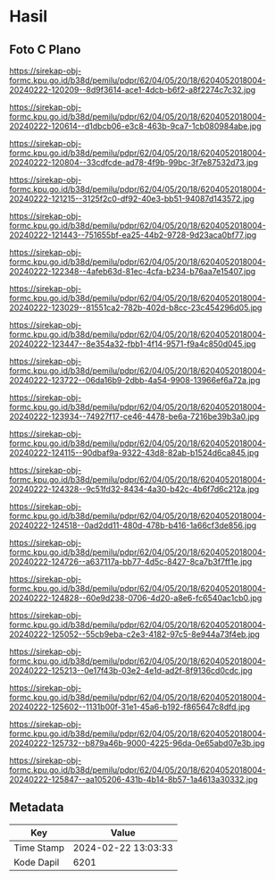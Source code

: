 # Hasil

## Foto C Plano

https://sirekap-obj-formc.kpu.go.id/b38d/pemilu/pdpr/62/04/05/20/18/6204052018004-20240222-120209--8d9f3614-ace1-4dcb-b6f2-a8f2274c7c32.jpg

https://sirekap-obj-formc.kpu.go.id/b38d/pemilu/pdpr/62/04/05/20/18/6204052018004-20240222-120614--d1dbcb06-e3c8-463b-9ca7-1cb080984abe.jpg

https://sirekap-obj-formc.kpu.go.id/b38d/pemilu/pdpr/62/04/05/20/18/6204052018004-20240222-120804--33cdfcde-ad78-4f9b-99bc-3f7e87532d73.jpg

https://sirekap-obj-formc.kpu.go.id/b38d/pemilu/pdpr/62/04/05/20/18/6204052018004-20240222-121215--3125f2c0-df92-40e3-bb51-94087d143572.jpg

https://sirekap-obj-formc.kpu.go.id/b38d/pemilu/pdpr/62/04/05/20/18/6204052018004-20240222-121443--751655bf-ea25-44b2-9728-9d23aca0bf77.jpg

https://sirekap-obj-formc.kpu.go.id/b38d/pemilu/pdpr/62/04/05/20/18/6204052018004-20240222-122348--4afeb63d-81ec-4cfa-b234-b76aa7e15407.jpg

https://sirekap-obj-formc.kpu.go.id/b38d/pemilu/pdpr/62/04/05/20/18/6204052018004-20240222-123029--81551ca2-782b-402d-b8cc-23c454296d05.jpg

https://sirekap-obj-formc.kpu.go.id/b38d/pemilu/pdpr/62/04/05/20/18/6204052018004-20240222-123447--8e354a32-fbb1-4f14-9571-f9a4c850d045.jpg

https://sirekap-obj-formc.kpu.go.id/b38d/pemilu/pdpr/62/04/05/20/18/6204052018004-20240222-123722--06da16b9-2dbb-4a54-9908-13966ef6a72a.jpg

https://sirekap-obj-formc.kpu.go.id/b38d/pemilu/pdpr/62/04/05/20/18/6204052018004-20240222-123934--74927f17-ce46-4478-be6a-7216be39b3a0.jpg

https://sirekap-obj-formc.kpu.go.id/b38d/pemilu/pdpr/62/04/05/20/18/6204052018004-20240222-124115--90dbaf9a-9322-43d8-82ab-b1524d6ca845.jpg

https://sirekap-obj-formc.kpu.go.id/b38d/pemilu/pdpr/62/04/05/20/18/6204052018004-20240222-124328--9c51fd32-8434-4a30-b42c-4b6f7d6c212a.jpg

https://sirekap-obj-formc.kpu.go.id/b38d/pemilu/pdpr/62/04/05/20/18/6204052018004-20240222-124518--0ad2dd11-480d-478b-b416-1a66cf3de856.jpg

https://sirekap-obj-formc.kpu.go.id/b38d/pemilu/pdpr/62/04/05/20/18/6204052018004-20240222-124726--a637117a-bb77-4d5c-8427-8ca7b3f7ff1e.jpg

https://sirekap-obj-formc.kpu.go.id/b38d/pemilu/pdpr/62/04/05/20/18/6204052018004-20240222-124828--60e9d238-0706-4d20-a8e6-fc6540ac1cb0.jpg

https://sirekap-obj-formc.kpu.go.id/b38d/pemilu/pdpr/62/04/05/20/18/6204052018004-20240222-125052--55cb9eba-c2e3-4182-97c5-8e944a73f4eb.jpg

https://sirekap-obj-formc.kpu.go.id/b38d/pemilu/pdpr/62/04/05/20/18/6204052018004-20240222-125213--0e17f43b-03e2-4e1d-ad2f-8f9136cd0cdc.jpg

https://sirekap-obj-formc.kpu.go.id/b38d/pemilu/pdpr/62/04/05/20/18/6204052018004-20240222-125602--1131b00f-31e1-45a6-b192-f865647c8dfd.jpg

https://sirekap-obj-formc.kpu.go.id/b38d/pemilu/pdpr/62/04/05/20/18/6204052018004-20240222-125732--b879a46b-9000-4225-96da-0e65abd07e3b.jpg

https://sirekap-obj-formc.kpu.go.id/b38d/pemilu/pdpr/62/04/05/20/18/6204052018004-20240222-125847--aa105206-431b-4b14-8b57-1a4613a30332.jpg


## Metadata

| Key        | Value               |
| ---------- | ------------------- |
| Time Stamp | 2024-02-22 13:03:33 |
| Kode Dapil | 6201                |



